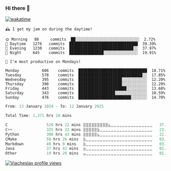 ### Hi there 👋

[![wakatime](https://wakatime.com/badge/user/018c696b-0bdf-43bb-ab77-72c32d0bf4fe.svg)](https://wakatime.com/@018c696b-0bdf-43bb-ab77-72c32d0bf4fe)

<!-- README-STATS:START -->

```
🕰️ I get my jam on during the daytime!

🌞 Morning  	88     commits	██░░░░░░░░░░░░░░░░░░░░░░░░░░░░	2.72%
🌆 Daytime  	1276   commits	██████████████████████████████	39.39%
🌃 Evening  	1230   commits	████████████████████████████░░	37.97%
🌙 Night    	645    commits	███████████████░░░░░░░░░░░░░░░	19.91%
```

```
📅 I'm most productive on Mondays!

Monday      	606    commits	██████████████████████████████	18.71%
Tuesday     	578    commits	████████████████████████████░░	17.85%
Wednesday   	395    commits	███████████████████░░░░░░░░░░░	12.20%
Thursday    	398    commits	███████████████████░░░░░░░░░░░	12.29%
Friday      	443    commits	█████████████████████░░░░░░░░░	13.68%
Saturday    	343    commits	████████████████░░░░░░░░░░░░░░	10.59%
Sunday      	476    commits	███████████████████████░░░░░░░	14.70%
```

<!-- README-STATS:END -->

<!--START_SECTION:waka-->

```C
From: 13 January 2024 - To: 12 January 2025

Total Time: 1,371 hrs 10 mins

C                 526 hrs 22 mins ⣿⣿⣿⣿⣿⣿⣿⣿⣿⣦⣀⣀⣀⣀⣀⣀⣀⣀⣀⣀⣀⣀⣀⣀⣀   37.85 %
C++               325 hrs 22 mins ⣿⣿⣿⣿⣿⣷⣀⣀⣀⣀⣀⣀⣀⣀⣀⣀⣀⣀⣀⣀⣀⣀⣀⣀⣀   23.40 %
Python            308 hrs 43 mins ⣿⣿⣿⣿⣿⣦⣀⣀⣀⣀⣀⣀⣀⣀⣀⣀⣀⣀⣀⣀⣀⣀⣀⣀⣀   22.20 %
CMake             50 hrs 26 mins  ⣷⣀⣀⣀⣀⣀⣀⣀⣀⣀⣀⣀⣀⣀⣀⣀⣀⣀⣀⣀⣀⣀⣀⣀⣀   03.63 %
Markdown          49 hrs 9 mins   ⣷⣀⣀⣀⣀⣀⣀⣀⣀⣀⣀⣀⣀⣀⣀⣀⣀⣀⣀⣀⣀⣀⣀⣀⣀   03.53 %
Java              37 hrs 42 mins  ⣶⣀⣀⣀⣀⣀⣀⣀⣀⣀⣀⣀⣀⣀⣀⣀⣀⣀⣀⣀⣀⣀⣀⣀⣀   02.71 %
Other             19 hrs 26 mins  ⣤⣀⣀⣀⣀⣀⣀⣀⣀⣀⣀⣀⣀⣀⣀⣀⣀⣀⣀⣀⣀⣀⣀⣀⣀   01.40 %
```

<!--END_SECTION:waka-->

[![Viacheslav profile views](https://u8views.com/api/v1/github/profiles/25109435/views/day-week-month-total-count.svg)](https://u8views.com/github/Mcublog)
